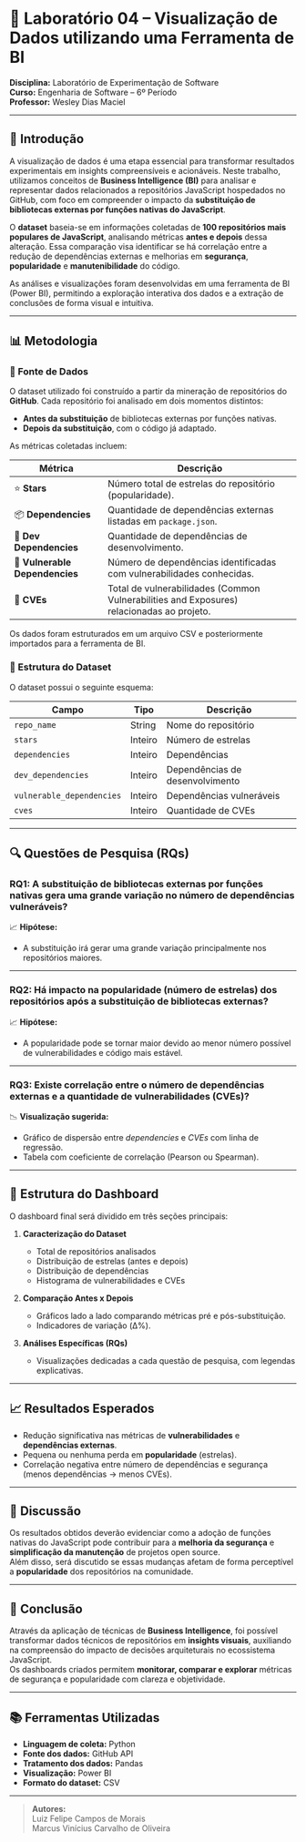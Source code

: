 # 🧪 Laboratório 04 – Visualização de Dados utilizando uma Ferramenta de BI

**Disciplina:** Laboratório de Experimentação de Software  
**Curso:** Engenharia de Software – 6º Período  
**Professor:** Wesley Dias Maciel

---

## 📌 Introdução

A visualização de dados é uma etapa essencial para transformar resultados experimentais em insights compreensíveis e acionáveis. Neste trabalho, utilizamos conceitos de **Business Intelligence (BI)** para analisar e representar dados relacionados a repositórios JavaScript hospedados no GitHub, com foco em compreender o impacto da **substituição de bibliotecas externas por funções nativas do JavaScript**.

O **dataset** baseia-se em informações coletadas de **100 repositórios mais populares de JavaScript**, analisando métricas **antes e depois** dessa alteração. Essa comparação visa identificar se há correlação entre a redução de dependências externas e melhorias em **segurança**, **popularidade** e **manutenibilidade** do código.

As análises e visualizações foram desenvolvidas em uma ferramenta de BI (Power BI), permitindo a exploração interativa dos dados e a extração de conclusões de forma visual e intuitiva.

---

## 📊 Metodologia

### 🔹 Fonte de Dados

O dataset utilizado foi construído a partir da mineração de repositórios do **GitHub**. Cada repositório foi analisado em dois momentos distintos:

- **Antes da substituição** de bibliotecas externas por funções nativas.
- **Depois da substituição**, com o código já adaptado.

As métricas coletadas incluem:

| Métrica | Descrição |
|----------|------------|
| ⭐ **Stars** | Número total de estrelas do repositório (popularidade). |
| 📦 **Dependencies** | Quantidade de dependências externas listadas em `package.json`. |
| 🧩 **Dev Dependencies** | Quantidade de dependências de desenvolvimento. |
| 🧨 **Vulnerable Dependencies** | Número de dependências identificadas com vulnerabilidades conhecidas. |
| 🔐 **CVEs** | Total de vulnerabilidades (Common Vulnerabilities and Exposures) relacionadas ao projeto. |

Os dados foram estruturados em um arquivo CSV e posteriormente importados para a ferramenta de BI.

### 🔹 Estrutura do Dataset

O dataset possui o seguinte esquema:

| Campo | Tipo | Descrição |
|-------|------|------------|
| `repo_name` | String | Nome do repositório |
| `stars` | Inteiro | Número de estrelas |
| `dependencies` | Inteiro | Dependências |
| `dev_dependencies` | Inteiro | Dependências de desenvolvimento |
| `vulnerable_dependencies` | Inteiro | Dependências vulneráveis |
| `cves` | Inteiro | Quantidade de CVEs |

---

## 🔍 Questões de Pesquisa (RQs)

### **RQ1:** A substituição de bibliotecas externas por funções nativas gera uma grande variação no número de dependências vulneráveis?

📈 **Hipótese:**  
- A substituição irá gerar uma grande variação principalmente nos repositórios maiores.

---

### **RQ2:** Há impacto na popularidade (número de estrelas) dos repositórios após a substituição de bibliotecas externas?

📈 **Hipótese:**  
- A popularidade pode se tornar maior devido ao menor número possível de vulnerabilidades e código mais estável.

---

### **RQ3:** Existe correlação entre o número de dependências externas e a quantidade de vulnerabilidades (CVEs)?

📉 **Visualização sugerida:**  
- Gráfico de dispersão entre *dependencies* e *CVEs* com linha de regressão.  
- Tabela com coeficiente de correlação (Pearson ou Spearman).

---

## 🧭 Estrutura do Dashboard

O dashboard final será dividido em três seções principais:

1. **Caracterização do Dataset**  
   - Total de repositórios analisados  
   - Distribuição de estrelas (antes e depois)  
   - Distribuição de dependências  
   - Histograma de vulnerabilidades e CVEs  

2. **Comparação Antes x Depois**  
   - Gráficos lado a lado comparando métricas pré e pós-substituição.  
   - Indicadores de variação (Δ%).  

3. **Análises Específicas (RQs)**  
   - Visualizações dedicadas a cada questão de pesquisa, com legendas explicativas.  

---

## 📈 Resultados Esperados

- Redução significativa nas métricas de **vulnerabilidades** e **dependências externas**.  
- Pequena ou nenhuma perda em **popularidade** (estrelas).  
- Correlação negativa entre número de dependências e segurança (menos dependências → menos CVEs).  

---

## 💬 Discussão

Os resultados obtidos deverão evidenciar como a adoção de funções nativas do JavaScript pode contribuir para a **melhoria da segurança** e **simplificação da manutenção** de projetos open source.  
Além disso, será discutido se essas mudanças afetam de forma perceptível a **popularidade** dos repositórios na comunidade.

---

## 📎 Conclusão

Através da aplicação de técnicas de **Business Intelligence**, foi possível transformar dados técnicos de repositórios em **insights visuais**, auxiliando na compreensão do impacto de decisões arquiteturais no ecossistema JavaScript.  
Os dashboards criados permitem **monitorar, comparar e explorar** métricas de segurança e popularidade com clareza e objetividade.

---

## 📚 Ferramentas Utilizadas

- **Linguagem de coleta:** Python  
- **Fonte dos dados:** GitHub API  
- **Tratamento dos dados:** Pandas  
- **Visualização:** Power BI
- **Formato do dataset:** CSV  


---

> **Autores:**  
> Luiz Felipe Campos de Morais  
> Marcus Vinícius Carvalho de Oliveira  
